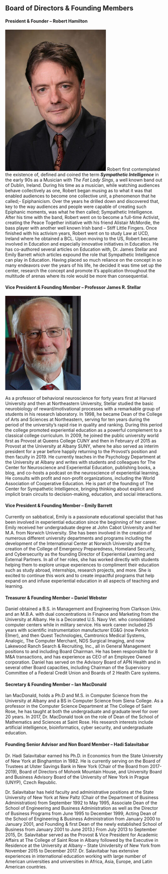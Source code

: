 ## Board of Directors & Founding Members

#### President & Founder – Robert Hamilton 

![Robert Hamilton](/images/RobertHamilton-321x450.jpg "Robert Hamilton")
Robert first contemplated the existence of, defined and coined the term *__Sympathetic Intelligence__* in the early 90s as a Musician with *The Fat Lady Sings*, a well known band out of Dublin, Ireland. During his time as a musician, while watching audiences behave collectively as one, Robert began musing as to what it was that enabled audiences to become one collective unit, a phenomenon that he called;- Epiphanicism. Over the years he drilled down and discovered that, key to the way audiences and people were capable of creating such Epiphanic moments, was what he then called; Sympathetic Intelligence. After his time with the band, Robert went on to become a full-time Activist, creating the Peace Together initiative with his friend Alistair McMordie, the bass player with another well known Irish band – Stiff Little Fingers. Once finished with his activism years, Robert went on to study Law at UCD, Ireland where he obtained a BCL. Upon moving to the US, Robert became involved in Education and especially innovative initiatives in Education. He has co-authored several articles on Education with, Dr. James Stellar and Emily Barrett which articles expound the role that Sympathetic Intelligence can play in Education. Having placed so much reliance on the concept in so many endeavors over the years of his life, he decided it was time set up the center, research the concept and promote it’s application throughout the multitude of arenas where its role would be more than consequential.


#### Vice President & Founding Member – Professor James R. Stellar

![Dr. James Stellar](/images/JimStellar-241x300.jpg "Dr. James Stellar")

As a professor of behavioral neuroscience for forty years first at Harvard University and then at Northeastern University, Stellar studied the basic neurobiology of reward/motivational processes with a remarkable group of students in his research laboratory. In 1998, he became Dean of the College of Arts and Sciences at Northeastern, serving for ten years during the period of the university’s rapid rise in quality and ranking. During this period the college promoted experiential education as a powerful complement to a classical college curriculum. In 2009, he joined the public university world first as Provost at Queens College CUNY and then in February of 2015 as Provost at the University at Albany SUNY, where he also served as interim president for a year before happily returning to the Provost’s position and then faculty in 2019. He currently teaches in the Psychology Department at the University at Albany and writes with students and colleagues for The Center for Neuroscience and Experiential Education, publishing books, a blog, and co-hosts a podcast on the neuroscience of experiential learning. He consults with profit and non-profit organizations, including the World Association of Cooperative Education. He is part of the founding of The Center for Sympathetic Intelligence, bringing thinking about explicit and implicit brain circuits to decision-making, education, and social interactions.


#### Vice President & Founding Member – Emily Barrett 

Currently on sabbatical, Emily is a passionate educational specialist that has been involved in experiential education since the beginning of her career. Emily received her undergraduate degree at John Cabot University and her M.A. from Norwich University. She has been involved in the creation of numerous different university departments and programs including the development of the International Center at Norwich University and the creation of the College of Emergency Preparedness, Homeland Security, and Cybersecurity as the founding Director of Experiential Learning and External Partners. In all of her roles, she has worked directly with students helping them to explore unique experiences to compliment their education such as study abroad, internships, research projects, and more. She is excited to continue this work and to create impactful programs that help expand on and infuse experiential education in all aspects of teaching and learning. 

#### Treasurer & Founding Member – Daniel Webster

Daniel obtained a B.S. in Management and Engineering from Clarkson Univ. and an M.B.A. with dual concentrations in Finance and Marketing from the University at Albany. He is a Decorated U.S. Navy Vet. who consolidated computer centers while in military service. His work career included 25 years with scientific instrumentation manufacturer EG&G (now Perkin Elmer), and then Quest Technologies, Camtronics Medical Systems, Analogic, The Computer Merchant, NDS Surgical Imaging, and now Lakewood Ranch Search & Recruiting, Inc., all in General Management positions to and including Board Chairman. He has been responsible for 8 M&A transactions, and has experience as CEO of an Employee Owned corporation. Daniel has served on the Advisory Board of APN Health and in several other Board capacities, including Chairman of the Supervisory Committee of a Federal Credit Union and Boards of 2 Health Care systems.


#### Secretary & Founding Member – Ian MacDonald

Ian MacDonald, holds a Ph.D and M.S. in Computer Science from the University at Albany and a BS in Computer Science from Siena College.  As a professor in the Computer Science Department at The College of Saint Rose, he has taught at both the undergraduate and graduate level for over 20 years.  In 2017, Dr. MacDonald took on the role of Dean of the School of Mathematics and Sciences at Saint Rose. His research interests include artificial intelligence, bioinformatics, cyber security, and undergraduate education.


#### Founding Senior Advisor and Non Board Member – Hadi Salavitabar

Dr. Hadi Salavitabar earned his Ph.D. in Economics from the State University of New York at Binghamton in 1982. He is currently serving on the Board of Trustees at Ulster Savings Bank in New York (Chair of the Board from 2017-2019), Board of Directors of Mohonk Mountain House, and University Board and Business Advisory Board of the University of New York in Prague (UNYP), Czech Republic. 

Dr. Salavitabar has held faculty and administrative positions at the State University of New York at New Paltz (Chair of the Department of Business Administration) from September 1992 to May 1995, Associate Dean of the School of Engineering and Business Administration as well as the Director of Business Programs from June 1995 to December 1999, Acting Dean of the School of Engineering & Business Administration from January 2000 to January 2001, and Founding & first Dean of the newly established School of Business from January 2001 to June 2013.)  From July 2013 to September 2015, Dr. Salavitabar served as the Provost & Vice President for Academic Affairs at The College of Saint Rose in Albany followed by the Executive in Residence at the University at Albany – State Univdersity of New York from November 2015 to December 2017.  Dr. Salavitabar has extensive experiences in international education working with large number of American universities and universities in Africa, Asia, Europe, and Latin American countries.
